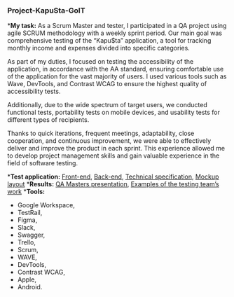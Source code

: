 ### Project-KapuSta-GoIT

*__My task:__ As a Scrum Master and tester, I participated in a QA project using agile SCRUM methodology with a weekly sprint period. Our main goal was comprehensive testing of the “Kapu$ta” application, a tool for tracking monthly income and expenses divided into specific categories.

As part of my duties, I focused on testing the accessibility of the application, in accordance with the AA standard, ensuring comfortable use of the application for the vast majority of users. I used various tools such as Wave, DevTools, and Contrast WCAG to ensure the highest quality of accessibility tests.

Additionally, due to the wide spectrum of target users, we conducted functional tests, portability tests on mobile devices, and usability tests for different types of recipients.

Thanks to quick iterations, frequent meetings, adaptability, close cooperation, and continuous improvement, we were able to effectively deliver and improve the product in each sprint. This experience allowed me to develop project management skills and gain valuable experience in the field of software testing.

*__Test application:__ [Front-end](https://kapusta-qa.netlify.app/), [Back-end](https://kapusta-backend.goit.global/api-docs), [Technical specification](https://docs.google.com/spreadsheets/d/1j3nC29-nSkKr_9mqt3N4pbL87KA_ORViyk1PanH_ViE/edit), [Mockup layout]( https://www.figma.com/file/H72zaArIJmKalzaOmELqfN/Kapusta?type=design&node-id=0-1&mode=design&t=HPwYHpLgGSwbJQPi-0)
*__Results:__ [QA Masters presentation](https://docs.google.com/presentation/d/16sRoB_y53Ro0GUP3pArM7uboJG-8jkkW/edit?usp=sharing&ouid=104530425319142659268&rtpof=true&sd=true), [Examples of the testing team’s work](https://drive.google.com/drive/folders/1kAv8WWI-e7J7mlUHiKcm9YLyZNrtxP8Y?usp=sharing)
*__Tools:__
  * Google Workspace,
  * TestRail,
  * Figma,
  * Slack,
  * Swagger,
  * Trello,
  * Scrum,
  * WAVE,
  * DevTools,
  * Contrast WCAG,
  * Apple,
  * Android.
